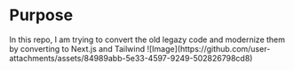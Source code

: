 <h1>Purpose</h1>
<span> In this repo, I am trying to convert the old legazy code and modernize them by converting to Next.js and Tailwind</span>
![Image](https://github.com/user-attachments/assets/84989abb-5e33-4597-9249-502826798cd8)
